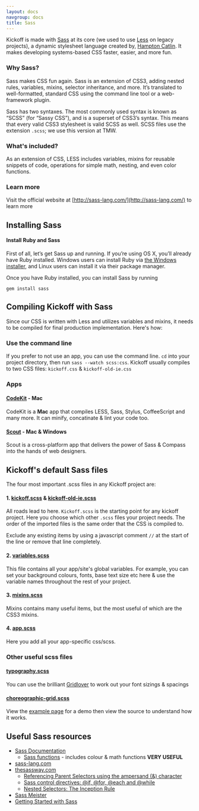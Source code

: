 ```yaml
---
layout: docs
navgroup: docs
title: Sass
---
```


Kickoff is made with [Sass](http://sass-lang.com/) at its core (we used to use [Less](http://lesscss.org/) on legacy projects), a dynamic stylesheet language created by, [Hampton Catlin](http://www.hamptoncatlin.com/). It makes developing systems-based CSS faster, easier, and more fun.

### Why Sass?

Sass makes CSS fun again. Sass is an extension of CSS3, adding nested rules, variables, mixins, selector inheritance, and more. It’s translated to well-formatted, standard CSS using the command line tool or a web-framework plugin.

Sass has two syntaxes. The most commonly used syntax is known as “SCSS” (for “Sassy CSS”), and is a superset of CSS3’s syntax. This means that every valid CSS3 stylesheet is valid SCSS as well. SCSS files use the extension `.scss`; we use this version at TMW.

### What's included?

As an extension of CSS, LESS includes variables, mixins for reusable snippets of code, operations for simple math, nesting, and even color functions.

### Learn more

Visit the official website at [http://sass-lang.com/](http://sass-lang.com/) to learn more

## Installing Sass

#### Install Ruby and Sass

First of all, let’s get Sass up and running. If you’re using OS X, you’ll already have Ruby installed. Windows users can install Ruby via [the Windows installer](http://rubyinstaller.org/downloads/), and Linux users can install it via their package manager.

Once you have Ruby installed, you can install Sass by running

`gem install sass`

## Compiling Kickoff with Sass

Since our CSS is written with Less and utilizes variables and mixins, it needs to be compiled for final production implementation. Here's how:

### Use the command line

If you prefer to not use an app, you can use the command line. `cd` into your project directory, then run `sass --watch scss:css`. Kickoff usually compiles to two CSS files: `kickoff.css` & `kickoff-old-ie.css`

### Apps

#### [CodeKit](http://incident57.com/codekit/) - Mac
CodeKit is a **Mac** app that compiles LESS, Sass, Stylus, CoffeeScript and many more. It can minify, concatinate & lint your code too.

#### [Scout](http://mhs.github.com/scout-app/) - Mac & Windows
Scout is a cross-platform app that delivers the power of Sass & Compass into the hands of web designers.


## Kickoff's default Sass files

The four most important .scss files in any Kickoff project are:

#### 1. [kickoff.scss](https://github.com/tmwagency/kickoff/blob/master/scss/kickoff.scss) & [kickoff-old-ie.scss](https://github.com/tmwagency/kickoff/blob/master/scss/kickoff-old-ie.scss)
All roads lead to here. `Kickoff.scss` is the starting point for any kickoff project. Here you choose which other `.scss` files your project needs. The order of the imported files is the same order that the CSS is compiled to.

Exclude any existing items by using a javascript comment `//` at the start of the line or remove that line completely.

#### 2. [variables.scss](https://github.com/tmwagency/kickoff/blob/master/scss/variables.scss)
This file contains all your app/site's global variables. For example, you can set your background colours, fonts, base text size etc here & use the variable names throughout the rest of your project.

#### 3. [mixins.scss](https://github.com/tmwagency/kickoff/blob/master/scss/mixins.scss)
Mixins contains many useful items, but the most useful of which are the CSS3 mixins.

#### 4. [app.scss](https://github.com/tmwagency/kickoff/blob/master/scss/app.scss)
Here you add all your app-specific css/scss.

### Other useful scss files

#### [typography.scss](https://github.com/tmwagency/kickoff/blob/master/scss/typography.scss)
You can use the brilliant [Gridlover](http://www.gridlover.net/) to work out your font sizings & spacings

#### [choreographic-grid.scss](https://github.com/tmwagency/kickoff/blob/master/scss/choreographic-grid.scss)
View the [example page](http://mrmartineau.github.com/Choreographic-Grid/test.html) for a demo then view the source to understand how it works.


## Useful Sass resources

* [Sass Documentation](http://www.kaelig.fr/bettersassdocs/)
	- [Sass functions](http://sass-lang.com/docs/yardoc/Sass/Script/Functions.html) - includes colour & math functions **VERY USEFUL**
* [sass-lang.com](http://sass-lang.com/)
* [thesassway.com](http://thesassway.com/)
	- [Referencing Parent Selectors using the ampersand (&) character](http://thesassway.com/intermediate/referencing-parent-selectors-using-ampersand)
	- [Sass control directives: @if, @for, @each and @while](http://thesassway.com/intermediate/if-for-each-while)
	- [Nested Selectors: The Inception Rule](http://thesassway.com/beginner/the-inception-rule)
* [Sass Meister](http://sassmeister.com/)
* [Getting Started with Sass](http://alistapart.com/article/getting-started-with-sass)
